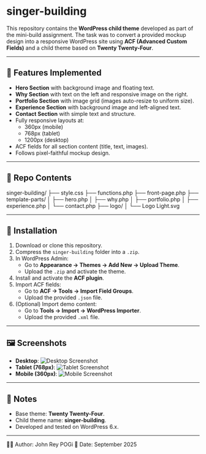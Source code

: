 # singer-building
This repository contains the **WordPress child theme** developed as part of the mini-build assignment.
The task was to convert a provided mockup design into a responsive WordPress site using **ACF (Advanced Custom Fields)** and a child theme based on **Twenty Twenty-Four**.

---

## 🚀 Features Implemented
- **Hero Section** with background image and floating text.
- **Why Section** with text on the left and responsive image on the right.
- **Portfolio Section** with image grid (images auto-resize to uniform size).
- **Experience Section** with background image and left-aligned text.
- **Contact Section** with simple text and structure.
- Fully responsive layouts at:
  - 360px (mobile)
  - 768px (tablet)
  - 1200px (desktop)
- ACF fields for all section content (title, text, images).
- Follows pixel-faithful mockup design.

---

## 📂 Repo Contents
singer-building/
├── style.css
├── functions.php
├── front-page.php
├── template-parts/
│ ├── hero.php
│ ├── why.php
│ ├── portfolio.php
│ ├── experience.php
│ └── contact.php
├── logo/
│ └── Logo Light.svg

---

## 🔧 Installation
1. Download or clone this repository.
2. Compress the `singer-building` folder into a `.zip`.
3. In WordPress Admin:
   - Go to **Appearance → Themes → Add New → Upload Theme**.
   - Upload the `.zip` and activate the theme.
4. Install and activate the **ACF plugin**.
5. Import ACF fields:
   - Go to **ACF → Tools → Import Field Groups**.
   - Upload the provided `.json` file.
6. (Optional) Import demo content:
   - Go to **Tools → Import → WordPress Importer**.
   - Upload the provided `.xml` file.

---

## 🖼️ Screenshots
- **Desktop**: ![Desktop Screenshot](screenshots\singer-building.local_(Desktop).png)
- **Tablet (768px)**: ![Tablet Screenshot](screenshots\singer-building.local_(Tablet).png)
- **Mobile (360px)**: ![Mobile Screenshot](screenshots\singer-building.local_(Mobile).png)

---

## 📜 Notes
- Base theme: **Twenty Twenty-Four**.  
- Child theme name: **singer-building**.  
- Developed and tested on WordPress 6.x.  

---

👨‍💻 Author: John Rey POGi
📅 Date: September 2025